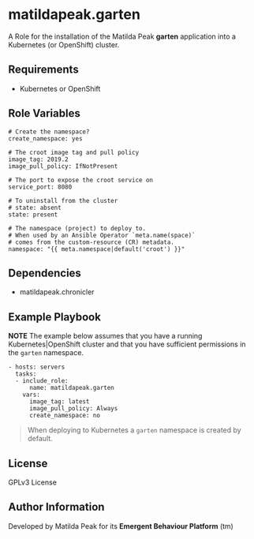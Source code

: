 matildapeak.garten
==================

A Role for the installation of the Matilda Peak **garten** application into a
Kubernetes (or OpenShift) cluster.

Requirements
------------

-   Kubernetes or OpenShift 

Role Variables
--------------

    # Create the namespace?
    create_namespace: yes

    # The croot image tag and pull policy
    image_tag: 2019.2
    image_pull_policy: IfNotPresent

    # The port to expose the croot service on
    service_port: 8080

    # To uninstall from the cluster
    # state: absent
    state: present

    # The namespace (project) to deploy to.
    # When used by an Ansible Operator `meta.name(space)`
    # comes from the custom-resource (CR) metadata.
    namespace: "{{ meta.namespace|default('croot') }}"

Dependencies
------------

-   matildapeak.chronicler

Example Playbook
----------------

**NOTE** The example below assumes that you have a running Kubernetes|OpenShift
cluster and that you have sufficient permissions in the `garten` namespace.

    - hosts: servers
      tasks:
      - include_role:
          name: matildapeak.garten
        vars:
          image_tag: latest
          image_pull_policy: Always
          create_namespace: no

>   When deploying to Kubernetes a `garten` namespace is created by default.

License
-------

GPLv3 License

Author Information
------------------

Developed by Matilda Peak for its **Emergent Behaviour Platform** (tm)
